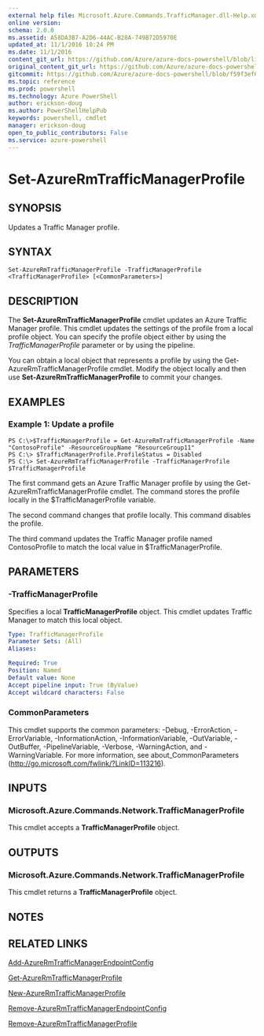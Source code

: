 ```yaml
---
external help file: Microsoft.Azure.Commands.TrafficManager.dll-Help.xml
online version: 
schema: 2.0.0
ms.assetid: A58DA3B7-A2D6-44AC-B28A-749B72D5970E
updated_at: 11/1/2016 10:24 PM
ms.date: 11/1/2016
content_git_url: https://github.com/Azure/azure-docs-powershell/blob/live/azureps-cmdlets-docs/ResourceManager/AzureRM.TrafficManager/v2.1.0/Set-AzureRmTrafficManagerProfile.md
original_content_git_url: https://github.com/Azure/azure-docs-powershell/blob/live/azureps-cmdlets-docs/ResourceManager/AzureRM.TrafficManager/v2.1.0/Set-AzureRmTrafficManagerProfile.md
gitcommit: https://github.com/Azure/azure-docs-powershell/blob/f59f3ef60bc592383812213e69fd77ba950759ed/azureps-cmdlets-docs/ResourceManager/AzureRM.TrafficManager/v2.1.0/Set-AzureRmTrafficManagerProfile.md
ms.topic: reference
ms.prod: powershell
ms.technology: Azure PowerShell
author: erickson-doug
ms.author: PowerShellHelpPub
keywords: powershell, cmdlet
manager: erickson-doug
open_to_public_contributors: False
ms.service: azure-powershell
---
```


# Set-AzureRmTrafficManagerProfile

## SYNOPSIS
Updates a Traffic Manager profile.

## SYNTAX

```
Set-AzureRmTrafficManagerProfile -TrafficManagerProfile <TrafficManagerProfile> [<CommonParameters>]
```

## DESCRIPTION
The **Set-AzureRmTrafficManagerProfile** cmdlet updates an Azure Traffic Manager profile.
This cmdlet updates the settings of the profile from a local profile object.
You can specify the profile object either by using the *TrafficManagerProfile* parameter or by using the pipeline.

You can obtain a local object that represents a profile by using the Get-AzureRmTrafficManagerProfile cmdlet.
Modify the object locally and then use **Set-AzureRmTrafficManagerProfile** to commit your changes.

## EXAMPLES

### Example 1: Update a profile
```
PS C:\>$TrafficManagerProfile = Get-AzureRmTrafficManagerProfile -Name "ContosoProfile" -ResourceGroupName "ResourceGroup11" 
PS C:\> $TrafficManagerProfile.ProfileStatus = Disabled
PS C:\> Set-AzureRmTrafficManagerProfile -TrafficManagerProfile $TrafficManagerProfile
```

The first command gets an Azure Traffic Manager profile by using the Get-AzureRmTrafficManagerProfile cmdlet.
The command stores the profile locally in the $TrafficManagerProfile variable.

The second command changes that profile locally.
This command disables the profile.

The third command updates the Traffic Manager profile named ContosoProfile to match the local value in $TrafficManagerProfile.

## PARAMETERS

### -TrafficManagerProfile
Specifies a local **TrafficManagerProfile** object.
This cmdlet updates Traffic Manager to match this local object.

```yaml
Type: TrafficManagerProfile
Parameter Sets: (All)
Aliases: 

Required: True
Position: Named
Default value: None
Accept pipeline input: True (ByValue)
Accept wildcard characters: False
```

### CommonParameters
This cmdlet supports the common parameters: -Debug, -ErrorAction, -ErrorVariable, -InformationAction, -InformationVariable, -OutVariable, -OutBuffer, -PipelineVariable, -Verbose, -WarningAction, and -WarningVariable. For more information, see about_CommonParameters (http://go.microsoft.com/fwlink/?LinkID=113216).

## INPUTS

### Microsoft.Azure.Commands.Network.TrafficManagerProfile
This cmdlet accepts a **TrafficManagerProfile** object.

## OUTPUTS

### Microsoft.Azure.Commands.Network.TrafficManagerProfile
This cmdlet returns a **TrafficManagerProfile** object.

## NOTES

## RELATED LINKS

[Add-AzureRmTrafficManagerEndpointConfig](xref:ResourceManager/AzureRM.TrafficManager/v2.1.0/Add-AzureRmTrafficManagerEndpointConfig.md)

[Get-AzureRmTrafficManagerProfile](xref:ResourceManager/AzureRM.TrafficManager/v2.1.0/Get-AzureRmTrafficManagerProfile.md)

[New-AzureRmTrafficManagerProfile](xref:ResourceManager/AzureRM.TrafficManager/v2.1.0/New-AzureRmTrafficManagerProfile.md)

[Remove-AzureRmTrafficManagerEndpointConfig](xref:ResourceManager/AzureRM.TrafficManager/v2.1.0/Remove-AzureRmTrafficManagerEndpointConfig.md)

[Remove-AzureRmTrafficManagerProfile](xref:ResourceManager/AzureRM.TrafficManager/v2.1.0/Remove-AzureRmTrafficManagerProfile.md)


